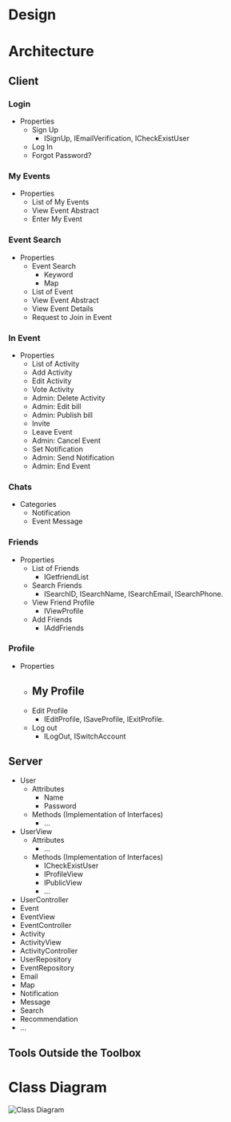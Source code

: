 # Design

# Architecture

<!-- Is this a web application, a mobile application (React Native, iOS, Android?), a desktop application, and so forth? How do the different components (client, server, and so forth) communicate? Don’t simply list tools; tell a story. -->
## Client

### Login

- Properties
    - Sign Up
    	- ISignUp, IEmailVerification, ICheckExistUser
    - Log In
    - Forgot Password?

### My Events

- Properties
	- List of My Events
	- View Event Abstract
	- Enter My Event

### Event Search

- Properties
    - Event Search
        - Keyword
        - Map
    - List of Event
    - View Event Abstract
    - View Event Details
    - Request to Join in Event

### In Event

- Properties
    - List of Activity
    - Add Activity
    - Edit Activity
    - Vote Activity
    - Admin: Delete Activity
    - Admin: Edit bill
    - Admin: Publish bill
    - Invite 
    - Leave Event
    - Admin: Cancel Event
    - Set Notification
    - Admin: Send Notification
    - Admin: End Event

### Chats

- Categories
	- Notification
	- Event Message

### Friends

- Properties
	- List of Friends
		- IGetfriendList
	- Search Friends
		- ISearchID, ISearchName, ISearchEmail, ISearchPhone.
	- View Friend Profile
		- IViewProfile
	- Add Friends
		- IAddFriends

### Profile

- Properties
	- My Profile
	    -
	- Edit Profile
		- IEditProfile, ISaveProfile, IExitProfile.
	- Log out
		- ILogOut, ISwitchAccount

## Server

- User
	- Attributes
		- Name
		- Password
	- Methods (Implementation of Interfaces)
		- ...
- UserView
	- Attributes
		- ...
	- Methods (Implementation of Interfaces)
		- ICheckExistUser
		- IProfileView
		- IPublicView
		- ...
- UserController
- Event
- EventView
- EventController
- Activity
- ActivityView
- ActivityController
- UserRepository
- EventRepository
- Email
- Map
- Notification
- Message
- Search
- Recommendation
- ...


## Tools Outside the Toolbox

<!-- For each tool: What is it? Why did you choose it? Where do you get it? How do you learn it? Follow the model of how we presented the tools in the Toolbox. Cute original drawings encouraged. -->

# Class Diagram

![Class Diagram](<!-- TODO -->)
